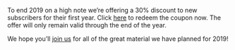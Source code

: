 To end 2019 on a high note we’re offering a 30% discount to new subscribers for their first year.
Click [here](/discounts/holiday-2019) to redeem the coupon now. The offer will only remain valid
through the end of the year.

We hope you’ll [join us](/discounts/holiday-2019) for all of the great material we have planned for
2019!
